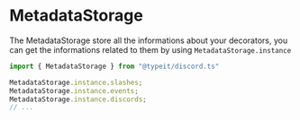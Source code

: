 # MetadataStorage
The MetadataStorage store all the informations about your decorators, you can get the informations related to them by using `MetadataStorage.instance`

```ts
import { MetadataStorage } from "@typeit/discord.ts"

MetadataStorage.instance.slashes;
MetadataStorage.instance.events;
MetadataStorage.instance.discords;
// ...
```
